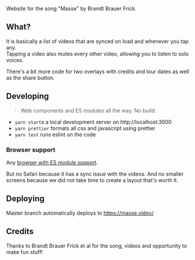 Website for the song "Masse" by Brandt Brauer Frick. 

## What?

It is basically a list of videos that are synced on load and whenever you tap any.  
Tapping a video also mutes every other video, allowing you to listen to solo voices.

There's a bit more code for two overlays with credits and tour dates as well as the share button.

## Developing

> Web components and ES modules all the way. No build.

- `yarn start`s a local development server on http://localhost:3000
- `yarn prettier` formats all css and javascript using prettier
- `yarn test` runs eslint on the code

### Browser support

Any [browser with ES module support](https://caniuse.com/#feat=es6-module).

But no Safari because it has a sync issue with the videos.
And no smaller screens because we did not take time to create a layout that's worth it.

## Deploying

Master branch automatically deploys to https://masse.video/

## Credits

Thanks to Brandt Brauer Frick et al for the song, videos and opportunity to make fun stuff!
